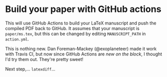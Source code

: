 Build your paper with GitHub actions
====================================

This will use GitHub Actions to build your LaTeX manuscript and push the compiled PDF back to GitHub. It assumes that your manuscript is `paper/ms.tex`, but this can be changed by editing `MANUSCRIPT_PATH` in `action.yml`.

This is nothing new. Dan Foreman-Mackey (@exoplaneteer) made it work with Travis CI, but now since GitHub Actions are _new on the block_, I thought I'd try them out. They're pretty sweet!

Next step,... `latexdiff`...
